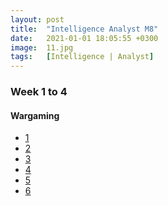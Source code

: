 ```yaml
---
layout: post
title:  "Intelligence Analyst M8"
date:   2021-01-01 18:05:55 +0300
image:  11.jpg
tags:   [Intelligence | Analyst]
---
```

### Week 1 to 4
#### Wargaming
* [1](https://www.rand.org/topics/wargaming.html)
* [2](https://www.cna.org/cna_files/pdf/D0007042.A3.pdf)
* [3](https://www.strategy-business.com/article/15052?gko=6098f)
* [4](https://preparedex.com/corporate-wargames-lessons-1-2/)
* [5](https://preparedex.com/corporate-wargames-lessons-three-four/)
* [6](https://preparedex.com/corporate-wargames-lesson-five-six/)


[jekyll-docs]: https://jekyllrb.com/docs/home
[jekyll-gh]:   https://github.com/jekyll/jekyll
[jekyll-talk]: https://talk.jekyllrb.com/

